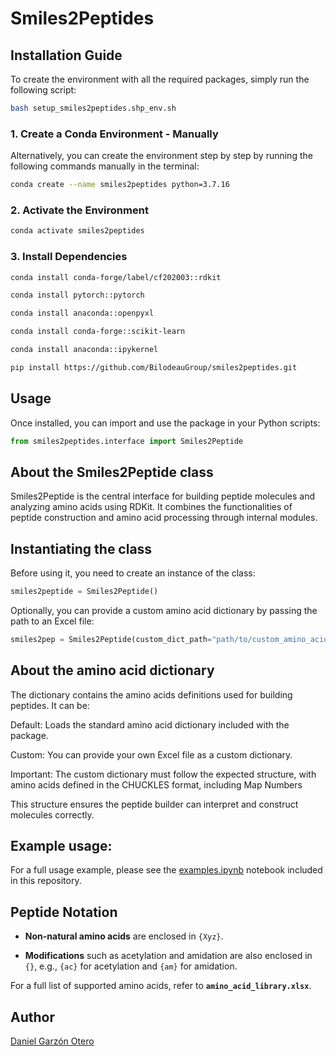 # Smiles2Peptides



## Installation Guide

To create the environment with all the required packages, simply run the following script:

```sh
bash setup_smiles2peptides.shp_env.sh 
```

### 1. Create a Conda Environment - Manually
Alternatively, you can create the environment step by step by running the following commands manually in the terminal:

```sh
conda create --name smiles2peptides python=3.7.16
```

### 2. Activate the Environment

```sh
conda activate smiles2peptides
```

### 3. Install Dependencies

```sh
conda install conda-forge/label/cf202003::rdkit
```
```sh
conda install pytorch::pytorch
```
```sh
conda install anaconda::openpyxl
```
```sh
conda install conda-forge::scikit-learn
```
```sh
conda install anaconda::ipykernel
```
```sh
pip install https://github.com/BilodeauGroup/smiles2peptides.git
```

## Usage

Once installed, you can import and use the package in your Python scripts:

```python
from smiles2peptides.interface import Smiles2Peptide
```

## About the Smiles2Peptide class
Smiles2Peptide is the central interface for building peptide molecules and analyzing amino acids using RDKit. It combines the functionalities of peptide construction and amino acid processing through internal modules.

## Instantiating the class
Before using it, you need to create an instance of the class:

```python
smiles2peptide = Smiles2Peptide()
```
Optionally, you can provide a custom amino acid dictionary by passing the path to an Excel file:
```python
smiles2pep = Smiles2Peptide(custom_dict_path="path/to/custom_amino_acids.xlsx")
```

## About the amino acid dictionary
The dictionary contains the amino acids definitions used for building peptides. It can be:

Default: Loads the standard amino acid dictionary included with the package.

Custom: You can provide your own Excel file as a custom dictionary.

Important: The custom dictionary must follow the expected structure, with amino acids defined in the CHUCKLES format, including Map Numbers

This structure ensures the peptide builder can interpret and construct molecules correctly.

## Example usage:

For a full usage example, please see the [examples.ipynb](examples.ipynb) notebook included in this repository.


## Peptide Notation



- **Non-natural amino acids** are enclosed in `{Xyz}`.

- **Modifications** such as acetylation and amidation are also enclosed in `{}`, e.g., `{ac}` for acetylation and `{am}` for amidation.

For a full list of supported amino acids, refer to **`amino_acid_library.xlsx`**.

## Author

[Daniel Garzón Otero](https://github.com/danielgarzonotero)
